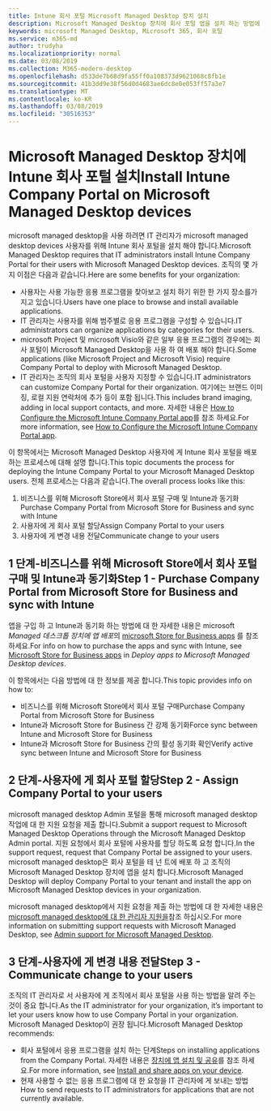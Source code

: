 ```yaml
---
title: Intune 회사 포털 Microsoft Managed Desktop 장치 설치
description: Microsoft Managed Desktop 장치에 회사 포털 앱을 설치 하는 방법에 대 한 정보
keywords: microsoft Managed Desktop, Microsoft 365, 회사 포털
ms.service: m365-md
author: trudyha
ms.localizationpriority: normal
ms.date: 03/08/2019
ms.collection: M365-modern-desktop
ms.openlocfilehash: d533de7b68d9fa55ff0a108373d9621068c8fb1e
ms.sourcegitcommit: 41b3dd9e38f56d0d4683ae6dc8e0e053ff57a3e7
ms.translationtype: MT
ms.contentlocale: ko-KR
ms.lasthandoff: 03/08/2019
ms.locfileid: "30516353"
---
```

# <a name="install-intune-company-portal-on-microsoft-managed-desktop-devices"></a><span data-ttu-id="7a55d-104">Microsoft Managed Desktop 장치에 Intune 회사 포털 설치</span><span class="sxs-lookup"><span data-stu-id="7a55d-104">Install Intune Company Portal on Microsoft Managed Desktop devices</span></span>

<span data-ttu-id="7a55d-105">microsoft managed desktop을 사용 하려면 IT 관리자가 microsoft managed desktop devices 사용자를 위해 Intune 회사 포털을 설치 해야 합니다.</span><span class="sxs-lookup"><span data-stu-id="7a55d-105">Microsoft Managed Desktop requires that IT administrators install Intune Company Portal for their users with Microsoft Managed Desktop devices.</span></span> <span data-ttu-id="7a55d-106">조직의 몇 가지 이점은 다음과 같습니다.</span><span class="sxs-lookup"><span data-stu-id="7a55d-106">Here are some benefits for your organization:</span></span>
- <span data-ttu-id="7a55d-107">사용자는 사용 가능한 응용 프로그램을 찾아보고 설치 하기 위한 한 가지 장소를가지고 있습니다.</span><span class="sxs-lookup"><span data-stu-id="7a55d-107">Users have one place to browse and install available applications.</span></span> 
- <span data-ttu-id="7a55d-108">IT 관리자는 사용자를 위해 범주별로 응용 프로그램을 구성할 수 있습니다.</span><span class="sxs-lookup"><span data-stu-id="7a55d-108">IT administrators can organize applications by categories for their users.</span></span>  
- <span data-ttu-id="7a55d-109">microsoft Project 및 microsoft Visio와 같은 일부 응용 프로그램의 경우에는 회사 포털이 Microsoft Managed Desktop을 사용 하 여 배포 해야 합니다.</span><span class="sxs-lookup"><span data-stu-id="7a55d-109">Some applications (like Microsoft Project and Microsoft Visio) require Company Portal to deploy with Microsoft Managed Desktop.</span></span>
- <span data-ttu-id="7a55d-110">IT 관리자는 조직의 회사 포털을 사용자 지정할 수 있습니다.</span><span class="sxs-lookup"><span data-stu-id="7a55d-110">IT administrators can customize Company Portal for their organization.</span></span> <span data-ttu-id="7a55d-111">여기에는 브랜드 이미징, 로컬 지원 연락처에 추가 등이 포함 됩니다.</span><span class="sxs-lookup"><span data-stu-id="7a55d-111">This includes brand imaging, adding in local support contacts, and more.</span></span> <span data-ttu-id="7a55d-112">자세한 내용은 [How to Configure the Microsoft Intune Company Portal app](https://docs.microsoft.com/intune/company-portal-app)를 참조 하세요.</span><span class="sxs-lookup"><span data-stu-id="7a55d-112">For more information, see [How to Configure the Microsoft Intune Company Portal app](https://docs.microsoft.com/intune/company-portal-app).</span></span>   

<span data-ttu-id="7a55d-113">이 항목에서는 Microsoft Managed Desktop 사용자에 게 Intune 회사 포털을 배포 하는 프로세스에 대해 설명 합니다.</span><span class="sxs-lookup"><span data-stu-id="7a55d-113">This topic documents the process for deploying the Intune Company Portal to your Microsoft Managed Desktop users.</span></span> <span data-ttu-id="7a55d-114">전체 프로세스는 다음과 같습니다.</span><span class="sxs-lookup"><span data-stu-id="7a55d-114">The overall process looks like this:</span></span>
1. <span data-ttu-id="7a55d-115">비즈니스를 위해 Microsoft Store에서 회사 포털 구매 및 Intune과 동기화</span><span class="sxs-lookup"><span data-stu-id="7a55d-115">Purchase Company Portal from Microsoft Store for Business and sync with Intune</span></span>
2. <span data-ttu-id="7a55d-116">사용자에 게 회사 포털 할당</span><span class="sxs-lookup"><span data-stu-id="7a55d-116">Assign Company Portal to your users</span></span>
3. <span data-ttu-id="7a55d-117">사용자에 게 변경 내용 전달</span><span class="sxs-lookup"><span data-stu-id="7a55d-117">Communicate change to your users</span></span>

## <a name="step-1---purchase-company-portal-from-microsoft-store-for-business-and-sync-with-intune"></a><span data-ttu-id="7a55d-118">1 단계-비즈니스를 위해 Microsoft Store에서 회사 포털 구매 및 Intune과 동기화</span><span class="sxs-lookup"><span data-stu-id="7a55d-118">Step 1 - Purchase Company Portal from Microsoft Store for Business and sync with Intune</span></span>
<span data-ttu-id="7a55d-119">앱을 구입 하 고 Intune과 동기화 하는 방법에 대 한 자세한 내용은 microsoft *Managed 데스크톱 장치에 앱 배포*의 [microsoft Store for Business apps](deploy-apps.md#msfb-apps) 를 참조 하세요.</span><span class="sxs-lookup"><span data-stu-id="7a55d-119">For info on how to purchase the apps and sync with Intune, see [Microsoft Store for Business apps](deploy-apps.md#msfb-apps) in *Deploy apps to Microsoft Managed Desktop devices*.</span></span>

<span data-ttu-id="7a55d-120">이 항목에서는 다음 방법에 대 한 정보를 제공 합니다.</span><span class="sxs-lookup"><span data-stu-id="7a55d-120">This topic provides info on how to:</span></span> 
- <span data-ttu-id="7a55d-121">비즈니스를 위해 Microsoft Store에서 회사 포털 구매</span><span class="sxs-lookup"><span data-stu-id="7a55d-121">Purchase Company Portal from Microsoft Store for Business</span></span> 
- <span data-ttu-id="7a55d-122">Intune과 Microsoft Store for Business 간 강제 동기화</span><span class="sxs-lookup"><span data-stu-id="7a55d-122">Force sync between Intune and Microsoft Store for Business</span></span>
- <span data-ttu-id="7a55d-123">Intune과 Microsoft Store for Business 간의 활성 동기화 확인</span><span class="sxs-lookup"><span data-stu-id="7a55d-123">Verify active sync between Intune and Microsoft Store for Business</span></span> 

## <a name="step-2---assign-company-portal-to-your-users"></a><span data-ttu-id="7a55d-124">2 단계-사용자에 게 회사 포털 할당</span><span class="sxs-lookup"><span data-stu-id="7a55d-124">Step 2 - Assign Company Portal to your users</span></span>
<span data-ttu-id="7a55d-125">microsoft managed desktop Admin 포털을 통해 microsoft managed desktop 작업에 대 한 지원 요청을 제출 합니다.</span><span class="sxs-lookup"><span data-stu-id="7a55d-125">Submit a support request to Microsoft Managed Desktop Operations through the Microsoft Managed Desktop Admin portal.</span></span> <span data-ttu-id="7a55d-126">지원 요청에서 회사 포털에 사용자를 할당 하도록 요청 합니다.</span><span class="sxs-lookup"><span data-stu-id="7a55d-126">In the support request, request that Company Portal be assigned to your users.</span></span> <span data-ttu-id="7a55d-127">microsoft managed desktop은 회사 포털을 테 넌 트에 배포 하 고 조직의 Microsoft Managed Desktop 장치에 앱을 설치 합니다.</span><span class="sxs-lookup"><span data-stu-id="7a55d-127">Microsoft Managed Desktop will deploy Company Portal to your tenant and install the app on Microsoft Managed Desktop devices in your organization.</span></span>

<span data-ttu-id="7a55d-128">microsoft managed desktop에서 지원 요청을 제출 하는 방법에 대 한 자세한 내용은 [microsoft managed desktop에 대 한 관리자 지원을](../working-with-managed-desktop/admin-support.md)참조 하십시오.</span><span class="sxs-lookup"><span data-stu-id="7a55d-128">For more information on submitting support requests with Microsoft Managed Desktop, see [Admin support for Microsoft Managed Desktop](../working-with-managed-desktop/admin-support.md).</span></span>

## <a name="step-3---communicate-change-to-your-users"></a><span data-ttu-id="7a55d-129">3 단계-사용자에 게 변경 내용 전달</span><span class="sxs-lookup"><span data-stu-id="7a55d-129">Step 3 - Communicate change to your users</span></span>
<span data-ttu-id="7a55d-130">조직의 IT 관리자로 서 사용자에 게 조직에서 회사 포털을 사용 하는 방법을 알려 주는 것이 중요 합니다.</span><span class="sxs-lookup"><span data-stu-id="7a55d-130">As the IT administrator for your organization, it’s important to let your users know how to use Company Portal in your organization.</span></span> <span data-ttu-id="7a55d-131">Microsoft Managed Desktop이 권장 됩니다.</span><span class="sxs-lookup"><span data-stu-id="7a55d-131">Microsoft Managed Desktop recommends:</span></span>
- <span data-ttu-id="7a55d-132">회사 포털에서 응용 프로그램을 설치 하는 단계</span><span class="sxs-lookup"><span data-stu-id="7a55d-132">Steps on installing applications from the Company Portal.</span></span> <span data-ttu-id="7a55d-133">자세한 내용은 [장치에 앱 설치 및 공유](https://docs.microsoft.com/intune-user-help/install-apps-cpapp-windows)를 참조 하세요.</span><span class="sxs-lookup"><span data-stu-id="7a55d-133">For more information, see [Install and share apps on your device](https://docs.microsoft.com/intune-user-help/install-apps-cpapp-windows).</span></span>
- <span data-ttu-id="7a55d-134">현재 사용할 수 없는 응용 프로그램에 대 한 요청을 IT 관리자에 게 보내는 방법</span><span class="sxs-lookup"><span data-stu-id="7a55d-134">How to send requests to IT administrators for applications that are not currently available.</span></span>